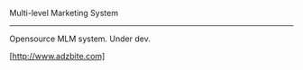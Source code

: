 Multi-level Marketing System
_____________________________________

Opensource MLM system. Under dev.

[http://www.adzbite.com]